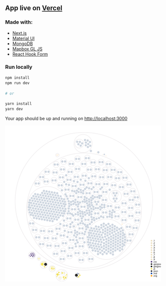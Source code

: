 ## App live on [Vercel](https://koripallopaikat.com)

### Made with:

- [Next.js](https://nextjs.org/)
- [Material UI](https://material-ui.com/)
- [MongoDB](https://www.mongodb.com/)
- [Mapbox GL JS](https://www.mapbox.com/mapbox-gljs)
- [React Hook Form](https://react-hook-form.com/)

### Run locally

```bash
npm install
npm run dev

# or

yarn install
yarn dev
```

Your app should be up and running on [http://localhost:3000](http://localhost:3000)

![Visualization of the codebase](./diagram.svg)
